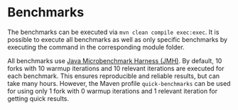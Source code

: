 # Benchmarks

The benchmarks can be executed via `mvn clean compile exec:exec`. It is possible to execute all benchmarks as well as
only specific benchmarks by executing the command in the corresponding module folder.

All benchmarks use [Java Microbenchmark Harness (JMH)](https://github.com/openjdk/jmh). By default, 10 forks with 10
warmup iterations and 10 relevant iterations are executed for each benchmark. This ensures reproducible and reliable
results, but can take many hours. However, the Maven profile `quick-benchmarks` can be used for using only 1 fork with 0
warmup iterations and 1 relevant iteration for getting quick results.
